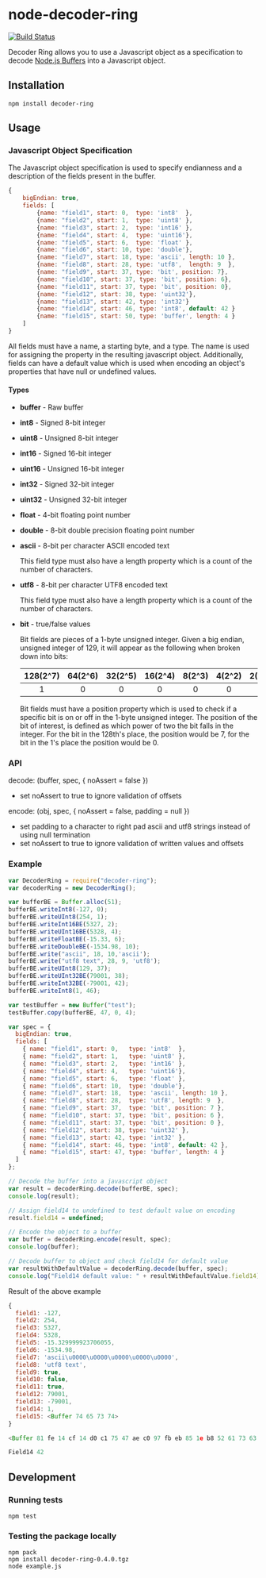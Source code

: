 node-decoder-ring
=================

[![Build Status](https://travis-ci.org/asbaker/node-decoder-ring.png)](https://travis-ci.org/asbaker/node-decoder-ring])

Decoder Ring allows you to use a Javascript object as a specification to decode [Node.js Buffers](http://nodejs.org/api/buffer.html) into a Javascript object.

## Installation

	npm install decoder-ring

##  Usage


### Javascript Object Specification

The Javascript object specification is used to specify endianness and a description of the fields present in the buffer.
```javascript
{
    bigEndian: true,
    fields: [
        {name: "field1", start: 0,  type: 'int8'  },
        {name: "field2", start: 1,  type: 'uint8' },
        {name: "field3", start: 2,  type: 'int16' },
        {name: "field4", start: 4,  type: 'uint16'},
        {name: "field5", start: 6,  type: 'float' },
        {name: "field6", start: 10, type: 'double'},
        {name: "field7", start: 18, type: 'ascii', length: 10 },
        {name: "field8", start: 28, type: 'utf8',  length: 9  },
        {name: "field9", start: 37, type: 'bit', position: 7},
        {name: "field10", start: 37, type: 'bit', position: 6},
        {name: "field11", start: 37, type: 'bit', position: 0},
        {name: "field12", start: 38, type: 'uint32'},
        {name: "field13", start: 42, type: 'int32'}
        {name: "field14", start: 46, type: 'int8', default: 42 }
        {name: "field15", start: 50, type: 'buffer', length: 4 }
    ]
}


```

All fields must have a name, a starting byte, and a type. The name is used for assigning the property in the resulting javascript object. Additionally, fields can have a default value which is used when encoding an object's properties that have null or undefined values.

#### Types
* **buffer** - Raw buffer
* **int8** - Signed 8-bit integer
* **uint8** - Unsigned 8-bit integer
* **int16** - Signed 16-bit integer
* **uint16** - Unsigned 16-bit integer
* **int32** - Signed 32-bit integer
* **uint32** - Unsigned 32-bit integer
* **float** - 4-bit floating point number
* **double** - 8-bit double precision floating point number
* **ascii** - 8-bit per character ASCII encoded text

	This field type must also have a length property which is a count of the number of characters.
* **utf8** - 8-bit per character UTF8 encoded text

	This field type must also have a length property which is a count of the number of characters.
* **bit** - true/false values

	Bit fields are pieces of a 1-byte unsigned integer. Given a big endian, unsigned integer of 129, it will appear as the following when broken down into bits:


  | 128(2^7) | 64(2^6) | 32(2^5) | 16(2^4) | 8(2^3) | 4(2^2) | 2(2^1) | 1(2^0) |
  | :--:	 | :--:	| :--:	| :--:	| :--:   | :--:   | :--:   | :--:   |
  | 1		| 0	   | 0	   | 0	   | 0	  | 0	  | 0	  | 1	  |

	Bit fields must have a position property which is used to check if a specific bit is on or off in the 1-byte unsigned integer.
	The position of the bit of interest, is defined as which power of two the bit falls in the integer. For the bit in the 128th's place, the position would be 7, for the bit in the 1's place the position would be 0.

### API

decode: (buffer, spec, { noAssert = false })
  * set noAssert to true to ignore validation of offsets

encode: (obj, spec, { noAssert = false, padding = null })
  * set padding to a character to right pad ascii and utf8 strings instead of using null termination
  * set noAssert to true to ignore validation of written values and offsets

### Example

```javascript
var DecoderRing = require("decoder-ring");
var decoderRing = new DecoderRing();

var bufferBE = Buffer.alloc(51);
bufferBE.writeInt8(-127, 0);
bufferBE.writeUInt8(254, 1);
bufferBE.writeInt16BE(5327, 2);
bufferBE.writeUInt16BE(5328, 4);
bufferBE.writeFloatBE(-15.33, 6);
bufferBE.writeDoubleBE(-1534.98, 10);
bufferBE.write("ascii", 18, 10,'ascii');
bufferBE.write("utf8 text", 28, 9, 'utf8');
bufferBE.writeUInt8(129, 37);
bufferBE.writeUInt32BE(79001, 38);
bufferBE.writeInt32BE(-79001, 42);
bufferBE.writeInt8(1, 46);

var testBuffer = new Buffer("test");
testBuffer.copy(bufferBE, 47, 0, 4);

var spec = {
  bigEndian: true,
  fields: [
    { name: "field1", start: 0,   type: 'int8'  },
    { name: "field2", start: 1,   type: 'uint8' },
    { name: "field3", start: 2,   type: 'int16' },
    { name: "field4", start: 4,   type: 'uint16'},
    { name: "field5", start: 6,   type: 'float' },
    { name: "field6", start: 10,  type: 'double'},
    { name: "field7", start: 18,  type: 'ascii', length: 10 },
    { name: "field8", start: 28,  type: 'utf8', length: 9  },
    { name: "field9", start: 37,  type: 'bit', position: 7 },
    { name: "field10", start: 37, type: 'bit', position: 6 },
    { name: "field11", start: 37, type: 'bit', position: 0 },
    { name: "field12", start: 38, type: 'uint32' },
    { name: "field13", start: 42, type: 'int32' },
    { name: "field14", start: 46, type: 'int8', default: 42 },
    { name: "field15", start: 47, type: 'buffer', length: 4 }
  ]
};

// Decode the buffer into a javascript object
var result = decoderRing.decode(bufferBE, spec);
console.log(result);

// Assign field14 to undefined to test default value on encoding
result.field14 = undefined;

// Encode the object to a buffer
var buffer = decoderRing.encode(result, spec);
console.log(buffer);

// Decode buffer to object and check field14 for default value
var resultWithDefaultValue = decoderRing.decode(buffer, spec);
console.log("Field14 default value: " + resultWithDefaultValue.field14);
```

Result of the above example

```javascript
{ 
  field1: -127,
  field2: 254,
  field3: 5327,
  field4: 5328,
  field5: -15.329999923706055,
  field6: -1534.98,
  field7: 'ascii\u0000\u0000\u0000\u0000\u0000',
  field8: 'utf8 text',
  field9: true,
  field10: false,
  field11: true,
  field12: 79001,
  field13: -79001,
  field14: 1,
  field15: <Buffer 74 65 73 74> 
}

<Buffer 81 fe 14 cf 14 d0 c1 75 47 ae c0 97 fb eb 85 1e b8 52 61 73 63 69 69 20 20 20 20 20 75 74 66 38 20 74 65 78 74 81 00 01 34 99 ff fe cb 67 2a>

Field14 42
```

## Development

### Running tests
	npm test

### Testing the package locally
	npm pack
	npm install decoder-ring-0.4.0.tgz
	node example.js


